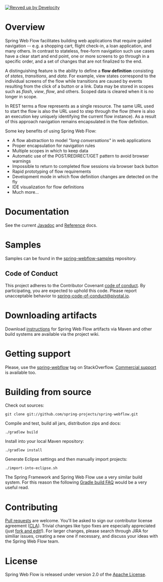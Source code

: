 [![Revved up by Develocity](https://img.shields.io/badge/Revved%20up%20by-Develocity-06A0CE?logo=Gradle&labelColor=02303A)](https://ge.spring.io/scans?search.rootProjectNames=webflow)

# Overview

Spring Web Flow facilitates building web applications that require guided navigation -- 
e.g. a shopping cart, flight check-in, a loan application, and many others. 
In contrast to stateless, free-form navigation such use cases have a clear start and end
point, one or more screens to go through in a specific order, and a set of changes
that are not finalized to the end.

A distinguishing feature is the ability to define a **flow definition** consisting of
*states*, *transitions*, and *data*. For example, view states correspond to the
individual screens of the flow while transitions are caused by events resulting from
the click of a button or a link. Data may be stored in scopes such as
*flash*, *view*, *flow*, and others. Scoped data is cleared when it is no longer in scope.

In REST terms a flow represents as a single resource. 
The same URL used to start the flow is also the URL used to step through the flow
(there is also an execution key uniquely identifying the current flow instance).
As a result of this approach navigation remains encapsulated in the flow definition.

Some key benefits of using Spring Web Flow:

+ A flow abstraction to model *"long conversations"* in web applications
+ Proper encapsulation for navigation rules
+ Multiple scopes in which to keep data
+ Automatic use of the POST/REDIRECT/GET pattern to avoid browser warnings
+ Impossible to return to completed flow sessions via browser back button
+ Rapid prototyping of flow requirements
+ Development mode in which flow definition changes are detected on the fly
+ IDE visualization for flow definitions
+ Much more...

# Documentation

See the current 
[Javadoc](https://docs.spring.io/spring-webflow/docs/current/api/) and 
[Reference](https://docs.spring.io/spring-webflow/docs/current/reference/html/) docs.

# Samples

Samples can be found in the
[spring-webflow-samples](https://github.com/SpringSource/spring-webflow-samples) repository.

## Code of Conduct
This project adheres to the Contributor Covenant [code of conduct](CODE_OF_CONDUCT.adoc).
By participating, you  are expected to uphold this code.
Please report unacceptable behavior to spring-code-of-conduct@pivotal.io.

# Downloading artifacts

Download [instructions](https://github.com/SpringSource/spring-webflow/wiki/Downloading-Spring-Web-Flow-Artifacts)
for Spring Web Flow artifacts via Maven and other build systems are available via the project wiki.

# Getting support

Please, use the [spring-webflow](https://stackoverflow.com/questions/tagged/spring-webflow) tag on StackOverflow.
[Commercial support](https://tanzu.vmware.com/spring-runtime) is available too.

# Building from source

Check out sources:
````
git clone git://github.com/spring-projects/spring-webflow.git
````

Compile and test, build all jars, distribution zips and docs:
````
./gradlew build
````

Install into your local Maven repository:
````
./gradlew install
````

Generate Eclipse settings and then manually import projects:
````
./import-into-eclipse.sh
````

The Spring Framework and Spring Web Flow use a very similar build system.
For this reason the following
[Gradle build FAQ](https://github.com/SpringSource/spring-framework/wiki/Gradle-build-and-release-FAQ)
would be a very useful read.

# Contributing

[Pull requests](https://help.github.com/send-pull-requests) are welcome.
You'll be asked to sign our contributor license agreement ([CLA](https://support.springsource.com/spring_committer_signup)).
Trivial changes like typo fixes are especially appreciated
(just [fork and edit](https://github.com/blog/844-forking-with-the-edit-button)!).
For larger changes, please search through JIRA for similiar issues,
creating a new one if necessary, and discuss your ideas with the Spring Web Flow team.

# License

Spring Web Flow is released under version 2.0 of the
[Apache License](https://www.apache.org/licenses/LICENSE-2.0).



